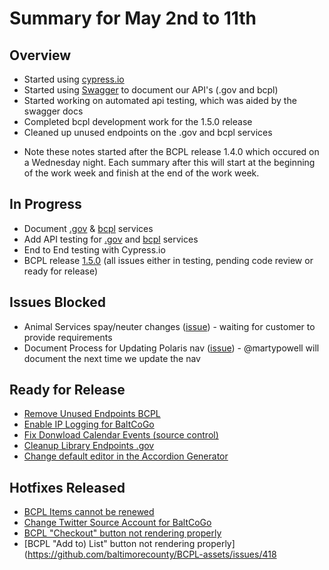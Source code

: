 # Summary for May 2nd to 11th

## Overview
- Started using [cypress.io](https://www.cypress.io/)
- Started using [Swagger](https://swagger.io/) to document our API's (.gov and bcpl)
- Started working on automated api testing, which was aided by the swagger docs
- Completed bcpl development work for the 1.5.0 release 
- Cleaned up unused endpoints on the .gov and bcpl services

* Note these notes started after the BCPL release 1.4.0 which occured on a Wednesday night. Each summary after this will start at the beginning of the work week and finish at the end of the work week.

## In Progress
- Document [.gov](https://github.com/baltimorecounty/baltimorecountymd.gov-assets/issues/219) & [bcpl](https://github.com/baltimorecounty/BCPL-assets/issues/410) services
- Add API testing for [.gov](https://github.com/baltimorecounty/baltimorecountymd.gov-assets/issues/223) and [bcpl](https://github.com/baltimorecounty/BCPL-assets/issues/420) services
- End to End testing with Cypress.io
- BCPL release [1.5.0](https://github.com/baltimorecounty/BCPL-assets/projects/6) (all issues either in testing, pending code review or ready for release)

## Issues Blocked
- Animal Services spay/neuter changes ([issue](https://github.com/baltimorecounty/baltimorecountymd.gov-assets/issues/220)) - waiting for customer to provide requirements
- Document Process for Updating Polaris nav ([issue](https://github.com/baltimorecounty/BCPL-assets/issues/407)) - @martypowell will document the next time we update the nav

## Ready for Release
- [Remove Unused Endpoints BCPL](https://github.com/baltimorecounty/BCPL-assets/issues/421)
- [Enable IP Logging for BaltCoGo](https://github.com/baltimorecounty/baltimorecountymd.gov-assets/issues/222)
- [Fix Donwload Calendar Events (source control)](https://github.com/baltimorecounty/BCPL-assets/issues/422)
- [Cleanup Library Endpoints .gov](https://github.com/baltimorecounty/baltimorecountymd.gov-assets/issues/221)
- [Change default editor in the Accordion Generator](https://github.com/baltimorecounty/accordion-html-generator-react/issues/6)

## Hotfixes Released
- [BCPL Items cannot be renewed](https://github.com/baltimorecounty/BCPL-assets/issues/424)
- [Change Twitter Source Account for BaltCoGo](https://github.com/baltimorecounty/baltimorecountymd.gov-assets/issues/218)
- [BCPL "Checkout" button not rendering properly](https://github.com/baltimorecounty/BCPL-assets/issues/419)
- [BCPL "Add to) List" button not rendering properly](https://github.com/baltimorecounty/BCPL-assets/issues/418
